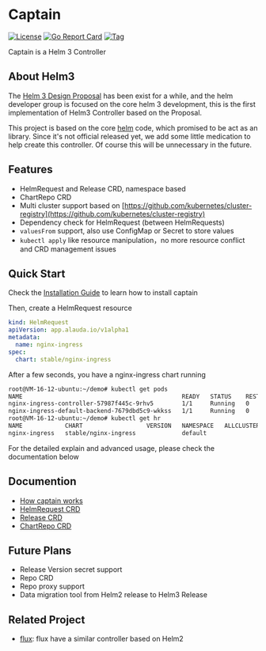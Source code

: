 # Captain

[![License](https://img.shields.io/badge/License-Apache%202.0-blue.svg)](https://opensource.org/licenses/Apache-2.0) [![Go Report Card](https://goreportcard.com/badge/github.com/alauda/captain)](https://goreportcard.com/report/github.com/alauda/captain) [![Tag](https://img.shields.io/github/tag/alauda/captain)](https://img.shields.io/github/tag/alauda/captain)

Captain is a Helm 3 Controller

## About Helm3 

The [Helm 3 Design Proposal](https://github.com/helm/community/blob/master/helm-v3/000-helm-v3.md) has been exist for a while, and the helm 
developer group is focused on the core helm 3 development, this is the first implementation of Helm3 Controller based on the Proposal.

This project is based on the core [helm](https://github.com/helm/helm) code, which promised to be act as an library. Since it's not official 
released yet, we add some little medication to help create this controller. Of course this will be unnecessary in the future. 

## Features
* HelmRequest and Release CRD, namespace based
* ChartRepo CRD
* Multi cluster support based on [https://github.com/kubernetes/cluster-registry](https://github.com/kubernetes/cluster-registry)
* Dependency check for HelmRequest (between HelmRequests)
* `valuesFrom` support, also use ConfigMap or Secret to store values
* `kubectl apply` like resource manipulation，no more resource conflict and CRD management issues


## Quick Start
Check the [Installation Guide](./docs/install.md) to learn how to install captain

Then, create a HelmRequest resource 

```yaml
kind: HelmRequest
apiVersion: app.alauda.io/v1alpha1
metadata:
  name: nginx-ingress
spec:
  chart: stable/nginx-ingress
```
After a few seconds, you have a nginx-ingress chart running

```bash
root@VM-16-12-ubuntu:~/demo# kubectl get pods
NAME                                             READY   STATUS    RESTARTS   AGE
nginx-ingress-controller-57987f445c-9rhv5        1/1     Running   0          16s
nginx-ingress-default-backend-7679dbd5c9-wkkss   1/1     Running   0          16s
root@VM-16-12-ubuntu:~/demo# kubectl get hr
NAME            CHART                  VERSION   NAMESPACE   ALLCLUSTER   PHASE    AGE
nginx-ingress   stable/nginx-ingress             default                  Synced   23s
```

For the detailed explain and advanced usage, please check the documentation below



## Documention

* [How captain works](./docs/captain.md)
* [HelmRequest CRD](./docs/helmrequest.md)
* [Release CRD](./docs/release.md)
* [ChartRepo CRD](./docs/chartrepo.md)




## Future Plans

* Release Version secret support
* Repo CRD
* Repo proxy support
* Data migration tool from Helm2 release to Helm3 Release


## Related Project

* [flux](https://github.com/fluxcd/flux): flux have a similar controller based on Helm2



